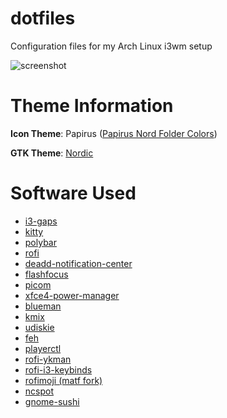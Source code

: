 # dotfiles

Configuration files for my Arch Linux i3wm setup

![screenshot](https://ivyfanchiang.dev/static/assets/dotfiles.png)

# Theme Information

**Icon Theme**: Papirus ([Papirus Nord Folder Colors](https://github.com/Adapta-Projects/Papirus-Nord))

**GTK Theme**: [Nordic](https://github.com/EliverLara/Nordic/tree/v1.9.0)

# Software Used

* [i3-gaps](https://github.com/Airblader/i3)
* [kitty](https://sw.kovidgoyal.net/kitty/)
* [polybar](https://github.com/polybar/polybar)
* [rofi](https://archlinux.org/packages/community/x86_64/rofi/)
* [deadd-notification-center](https://github.com/phuhl/linux_notification_center)
* [flashfocus](https://github.com/fennerm/flashfocus)
* [picom](https://archlinux.org/packages/community/x86_64/picom/)
* [xfce4-power-manager](https://archlinux.org/packages/extra/x86_64/xfce4-power-manager/)
* [blueman](https://github.com/blueman-project/blueman)
* [kmix](https://archlinux.org/packages/extra/x86_64/kmix/)
* [udiskie](https://archlinux.org/packages/community/any/udiskie/)
* [feh](https://archlinux.org/packages/extra/x86_64/feh/)
* [playerctl](https://archlinux.org/packages/community/x86_64/playerctl/)
* [rofi-ykman](https://github.com/nukeop/rofi-ykman)
* [rofi-i3-keybinds](https://github.com/UserBlackBox/rofi-i3-keybinds)
* [rofimoji (matf fork)](https://git.teknik.io/matf/rofimoji/)
* [ncspot](https://github.com/hrkfdn/ncspot)
* [gnome-sushi](https://gitlab.gnome.org/GNOME/sushi)

